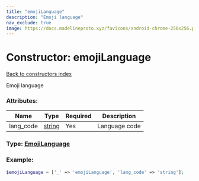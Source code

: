 ```yaml
---
title: "emojiLanguage"
description: "Emoji language"
nav_exclude: true
image: https://docs.madelineproto.xyz/favicons/android-chrome-256x256.png
---
```

# Constructor: emojiLanguage  
[Back to constructors index](/API_docs/constructors/index.md)



Emoji language

### Attributes:

| Name     |    Type       | Required | Description |
|----------|---------------|----------|-------------|
|lang\_code|[string](/API_docs/types/string.md) | Yes|Language code|



### Type: [EmojiLanguage](/API_docs/types/EmojiLanguage.md)


### Example:

```php
$emojiLanguage = ['_' => 'emojiLanguage', 'lang_code' => 'string'];
```  
